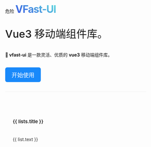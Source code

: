 <div class="home">
  <!-- <v-button /> -->
  <v-button type="primary" size="large">危险</v-button>
  <h1 class="title">VFast-UI</h1>
  <h1 class="subtitle">Vue3 移动端组件库。</h1>
  <p class="content">
    <strong>🎨 vfast-ui</strong> 是一款灵活、优质的
    <strong>vue3</strong>
    移动端组件库。
  </p>
  <div class="action">
    <a href="/guide/introduce">
      <button type="primary" size="large">开始使用</button>
    </a>
  </div>
  <div class="footer">
    <div class="footer_item">
      <div class="list">
        <ul v-for="(lists, index) in bottomList" :key="index">
          <h4>{{ lists.title }}</h4>
          <li v-for="(list, i) in lists.item" :key="i">
            <a class="home_link" target="_back" :href="list.link">
              {{ list.text }}
            </a>
          </li>
        </ul>
      </div>
    </div>
  </div>
</div>

<script setup>
// import { VButton } from '../../../vfast-ui/dist/vfast-ui.es.min.js';
const bottomList = [
  {
    title: '社区',
    item: [
      { text: 'Github', link: 'https://github.com/asasugar/vfast' },
      { text: 'NPM', link: 'https://www.npmjs.com/package/vfast' }
    ]
  },
  {
    title: '关于我',
    item: [
      { text: 'asasugar', link: 'https://github.com/asasugar' },
      { text: 'Blog', link: 'http://blog.jxxj.top/' }
    ]
  },
  {
    title: '其它开源',
    item: [
      { text: 'custom-json2excel', link: 'https://github.com/asasugar/custom-json2excel' },
      { text: 'vite-element-plus-admin', link: 'https://github.com/asasugar/vite-element-plus-admin' },
    ]
  },
  {
    title: '帮助',
    item: [
      {
        text: 'Issues',
        link: 'https://github.com/asasugar/vfast/issues'
      }
    ]
  }
];
</script>

<style lang="less" scoped>
.home {
  transition: 0.2s;
  max-width: 1350px;
  height: 500px;
  padding: 30px;
  box-sizing: border-box;
  right: 0;
  left: 0;
  margin: auto;
  .title {
    font-size: 32px;
    line-height: 43px;
    text-align: left;
    letter-spacing: -1.2px;
    font-weight: bold;
    word-break: normal;
    display: inline-block;
    margin-top: 20px;
    background: -webkit-linear-gradient(55deg, rgb(57, 92, 227) 10%, rgb(94, 224, 221));
    -webkit-background-clip: text;
    -webkit-text-fill-color: transparent;
  }
  .subtitle {
    margin-top: 10px;
    font-size: 33px;
    font-weight: 700;
    transition: 0.3s;
    font-weight: 500;
    line-height: 50px;
    transition: 0.3s;
  }
  .content {
    transition: 0.3s;
    max-width: 700px;
    margin-top: 30px;
  }
  .action {
    margin: 30px 0;
    display: flex;
    align-items: center;
    button {
      font-size: 18px;
      color: #fff;
      background-color: #1989fa;
      border-radius: 6px;
      padding: 10px 20px;
      border: none;
      cursor: pointer;
    }
  }
  .footer {
    border-top: 1px solid #eee;
    width: 100%;
    margin: auto;
    padding: 40px 0;
    box-sizing: border-box;
    .footer_item {
      .title {
        margin: 30px 0 10px 0;
        font-weight: 600;
      }
      .list {
        display: flex;
        justify-content: space-between;
        user-select: none;
        ul {
          h4 {
            font-weight: 600;
            line-height: 36px;
            font-size: 15px;
          }
          li {
            line-height: 36px;
            cursor: pointer;
            font-size: 14px;
            list-style: none;
            .home_link {
              color: #333;
            }
          }
        }
      }
      .collaborator {
        width: 150px;
        height: 50px;
        display: inline-block;
        display: flex;
        justify-content: center;
        align-items: center;
        cursor: pointer;
        .myPhoto {
          width: 45px;
          height: 45px;
          border-radius: 50%;
        }
        .userName {
          font-size: 20px;
          margin-left: 10px;
          color: #333;
        }
      }
    }
  }
}
@media (max-width: 768px) {
  #content {
    top: 200px !important;
  }
}
</style>

